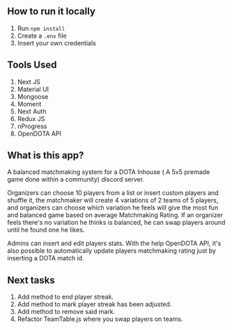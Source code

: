 ## How to run it locally

1. Run `npm install`
2. Create a `.env` file
3. Insert your own credentials

## Tools Used

1. Next JS
2. Material UI
3. Mongoose
4. Moment
5. Next Auth
6. Redux JS
7. nProgress
8. OpenDOTA API

## What is this app?

A balanced matchmaking system for a DOTA Inhouse ( A 5v5 premade game done within a community) discord server.

Organizers can choose 10 players from a list or insert custom players and shuffle it, the matchmaker will create 4 variations of 2 teams of 5 players, and organizers can choose which variation he feels will give the most fun and balanced game based on average Matchmaking Rating. If an organizer feels there's no variation he thinks is balanced, he can swap players around until he found one he likes.

Admins can insert and edit players stats. With the help OpenDOTA API, it's also possible to automatically update players matchmaking rating just by inserting a DOTA match id.

## Next tasks

1. Add method to end player streak.
2. Add method to mark player streak has been adjusted.
3. Add method to remove said mark.
4. Refactor TeamTable.js where you swap players on teams.
